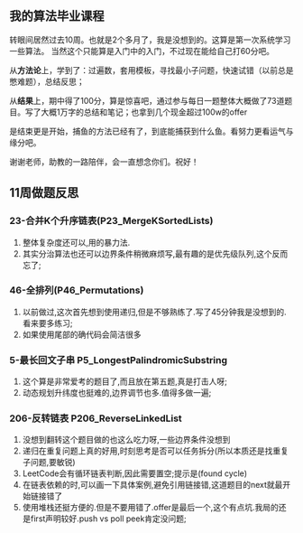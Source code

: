 ## 我的算法毕业课程

转眼间居然过去10周。也就是2个多月了，我是没想到的。这算是第一次系统学习一些算法。 当然这个只能算是入门中的入门，不过现在能给自己打60分吧。

从**方法论**上，学到了：过遍数，套用模板，寻找最小子问题，快速试错（以前总是憋难题），总结反思；

从**结果**上，期中得了100分，算是惊喜吧，通过参与每日一题整体大概做了73道题目。写了大概1万字的总结和笔记；也拿到几个现金超过100w的offer

是结束更是开始，捕鱼的方法已经有了，到底能捕获到什么鱼。看努力更看运气与缘分吧。

谢谢老师，助教的一路陪伴，会一直想念你们。祝好！

## 11周做题反思

### 23-合并K个升序链表(P23_MergeKSortedLists)

1. 整体复杂度还可以,用的暴力法.
2. 其实分治算法也还可以边界条件稍微麻烦写,最有趣的是优先级队列,这个反而忘了;

### 46-全排列(P46_Permutations)

1. 以前做过,这次首先想到使用递归,但是不够熟练了.写了45分钟我是没想到的.看来要多练习;
2. 如果使用尾部的确代码会简洁很多

### 5-最长回文子串 P5_LongestPalindromicSubstring

1. 这个算是非常爱考的题目了,而且放在第五题,真是打击人呀;
2. 动态规划升纬度也挺难的,边界调节也多.值得多做一遍;

### 206-反转链表 P206_ReverseLinkedList

1. 没想到翻转这个题目做的也这么吃力呀,一些边界条件没想到
2. 递归在重复问题上真的好用,时刻思考是否可以任务拆分(所以本质还是找重复子问题,要敏锐)
3. LeetCode会有循环链表判断,因此需要置空;提示是(found cycle)
4. 在链表依赖的时,可以画一下具体案例,避免引用链接错,这道题目的next就最开始链接错了
5. 使用堆栈还挺方便的.但是不要用错了.offer是最后一个,这个有点坑.我局的还是first声明较好.push vs poll peek肯定没问题;

